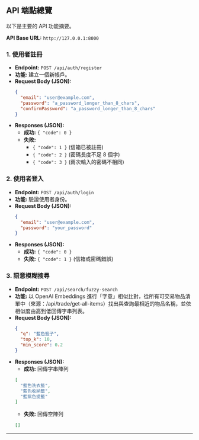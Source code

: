 ## API 端點總覽

以下是主要的 API 功能摘要。

**API Base URL:** `http://127.0.0.1:8000`

### 1. 使用者註冊

-   **Endpoint:** `POST /api/auth/register`
-   **功能:** 建立一個新帳戶。
-   **Request Body (JSON):**
    ```json
    {
      "email": "user@example.com",
      "password": "a_password_longer_than_8_chars",
      "confirmPassword": "a_password_longer_than_8_chars"
    }
    ```
-   **Responses (JSON):**
    -   **成功:** `{ "code": 0 }`
    -   **失敗:**
        -   `{ "code": 1 }` (信箱已被註冊)
        -   `{ "code": 2 }` (密碼長度不足 8 個字)
        -   `{ "code": 3 }` (兩次輸入的密碼不相同)


### 2. 使用者登入

-   **Endpoint:** `POST /api/auth/login`
-   **功能:** 驗證使用者身份。
-   **Request Body (JSON):**
    ```json
    {
      "email": "user@example.com",
      "password": "your_password"
    }
    ```
-   **Responses (JSON):**
    -   **成功:** `{ "code": 0 }`
    -   **失敗:** `{ "code": 1 }` (信箱或密碼錯誤)

### 3. 語意模糊搜尋

-   **Endpoint:** `POST /api/search/fuzzy-search`
-   **功能:** 以 OpenAI Embeddings 進行「字意」相似比對，從所有可交易物品清單中（來源：/api/trade/get-all-items）找出與查詢最相近的物品名稱，並依相似度由高到低回傳字串列表。
-   **Request Body (JSON):**
    ```json
    {
      "q": "藍色籃子",
      "top_k": 10,
      "min_score": 0.2
    }
    ```
-   **Responses (JSON):**
    -   **成功:** 回傳字串陣列
    ```json
    [
      "藍色洗衣籃",
      "藍色收納籃",
      "藍紫色提籃"
    ]
    ```
    -   **失敗:** 回傳空陣列
    ```json
    []
    ```

---
